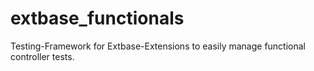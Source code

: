 extbase_functionals
===================

Testing-Framework for Extbase-Extensions to easily manage functional controller tests.
